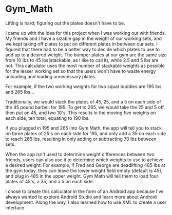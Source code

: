 # Gym_Math
Lifting is hard; figuring out the plates doesn't have to be.

I came up with the idea for this project when I was working out with friends. My friends and I have a sizable gap in the weight of our working sets, and we kept taking off plates to put on different plates in between our sets. I figured that there had to be a better way to decide which plates to use to add up to a desired weight. The bumper plates at our gym are the same size from 10 lbs to 45 lbs(stackable, as I like to call it), while 2.5 and 5 lbs are not. This calculator uses the most number of stackable weights as possible for the lesser working set so that the users won't have to waste energy unloading and loading unnecessary plates.

For example, if the two working weights for two squat buddies are 195 lbs and 265 lbs...

Traditionally, we would stack the plates of 45, 25, and a 5 on each side of the 45 pound barbell for 195.
To get to 265, we would take the 25 and 5 off, then put on 45, and two 10's. This results in the moving five weights on each side, ten total, equating to 190 lbs.

If you plugged in 195 and 265 into Gym Math, the app will tell you to stack on three plates of 25's on each side for 195, and only add a 35 on each side to reach 265 lbs, resulting in only adding or subtracting 70 lbs between sets.

When the app isn't used to determine weight differences between two friends, users can also use it to determine which weights to use to achieve a desired weight. For example, if Fred and George are deadlifting 485 lbs at the gym today, they can leave the lower weight field empty (default is 45), and plug in 485 in the upper weight. Gym Math will tell them to load four plates of 45's, a 35, and a 5 on each side.

I chose to create this calculator in the form of an Android app because I've always wanted to explore Android Studio and learn more about Android development. Along the way, I also learned how to use XML to create a user interface.
